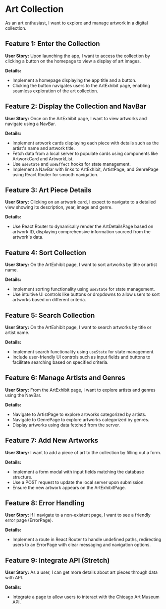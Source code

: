 # Art Collection

As an art enthusiast, I want to explore and manage artwork in a digital collection.

## Feature 1: Enter the Collection

**User Story:**
Upon launching the app, I want to access the collection by clicking a button on the homepage to view a display of art images.

**Details:**

- Implement a homepage displaying the app title and a button.
- Clicking the button navigates users to the ArtExhibit page, enabling seamless exploration of the art collection.

## Feature 2: Display the Collection and NavBar

**User Story:**
Once on the ArtExhibit page, I want to view artworks and navigate using a NavBar.

**Details:**

- Implement artwork cards displaying each piece with details such as the artist's name and artwork title.
- Fetch data from a local server to populate cards using components like ArtworkCard and ArtworkList.
- Use `useState` and `useEffect` hooks for state management.
- Implement a NavBar with links to ArtExhibit, ArtistPage, and GenrePage using React Router for smooth navigation.

## Feature 3: Art Piece Details

**User Story:**
Clicking on an artwork card, I expect to navigate to a detailed view showing its description, year, image and genre.

**Details:**

- Use React Router to dynamically render the ArtDetailsPage based on artwork ID, displaying comprehensive information sourced from the artwork's data.

## Feature 4: Sort Collection

**User Story:**
On the ArtExhibit page, I want to sort artworks by title or artist name.

**Details:**

- Implement sorting functionality using `useState` for state management.
- Use intuitive UI controls like buttons or dropdowns to allow users to sort artworks based on different criteria.

## Feature 5: Search Collection

**User Story:**
On the ArtExhibit page, I want to search artworks by title or artist name.

**Details:**

- Implement search functionality using `useState` for state management.
- Include user-friendly UI controls such as input fields and buttons to facilitate searching based on specified criteria.

## Feature 6: Manage Artists and Genres

**User Story:**
From the ArtExhibit page, I want to explore artists and genres using the NavBar.

**Details:**

- Navigate to ArtistPage to explore artworks categorized by artists.
- Navigate to GenrePage to explore artworks categorized by genres.
- Display artworks using data fetched from the server.

## Feature 7: Add New Artworks

**User Story:**
I want to add a piece of art to the collection by filling out a form.

**Details:**

- Implement a form modal with input fields matching the database structure.
- Use a POST request to update the local server upon submission.
- Ensure the new artwork appears on the ArtExhibitPage.

## Feature 8: Error Handling

**User Story:**
If I navigate to a non-existent page, I want to see a friendly error page (ErrorPage).

**Details:**

- Implement a route in React Router to handle undefined paths, redirecting users to an ErrorPage with clear messaging and navigation options.

## Feature 9: Integrate API (Stretch)

**User Story:**
As a user, I can get more details about art pieces through data with API.

**Details:**

- Integrate a page to allow users to interact with the Chicago Art Museum API.
